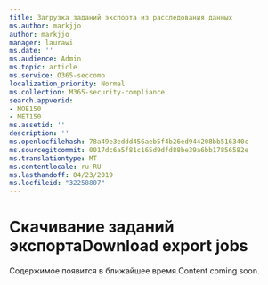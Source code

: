 ```yaml
---
title: Загрузка заданий экспорта из расследования данных
ms.author: markjjo
author: markjjo
manager: laurawi
ms.date: ''
ms.audience: Admin
ms.topic: article
ms.service: O365-seccomp
localization_priority: Normal
ms.collection: M365-security-compliance
search.appverid:
- MOE150
- MET150
ms.assetid: ''
description: ''
ms.openlocfilehash: 78a49e3eddd456aeb5f4b26ed944208bb516340c
ms.sourcegitcommit: 0017dc6a5f81c165d9dfd88be39a6bb17856582e
ms.translationtype: MT
ms.contentlocale: ru-RU
ms.lasthandoff: 04/23/2019
ms.locfileid: "32258807"
---
```

# <a name="download-export-jobs"></a><span data-ttu-id="b0dba-102">Скачивание заданий экспорта</span><span class="sxs-lookup"><span data-stu-id="b0dba-102">Download export jobs</span></span>

<span data-ttu-id="b0dba-103">Содержимое появится в ближайшее время.</span><span class="sxs-lookup"><span data-stu-id="b0dba-103">Content coming soon.</span></span>